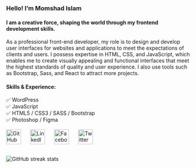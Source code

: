 ### Hello! I’m Momshad Islam
#### I am a creative force, shaping the world through my frontend development skills.
As a professional front-end developer, my role is to design and develop user interfaces for websites and applications to meet the expectations of clients and users. I possess expertise in HTML, CSS, and JavaScript, which enables me to create visually appealing and functional interfaces that meet the highest standards of quality and user experience. I also use tools such as Bootstrap, Sass, and React to attract more projects. 

<h4>Skills & Experience:</h4>
✅ WordPress <br>
✅ JavaScript <br>
✅ HTML5 / CSS3 / SASS / Bootstrap <br>
✅ Photoshop / Figma <br>
<br>
<!-- Social Media Links -->
<div style="display: flex; gap: 25px;">
  <a href="https://github.com/Shad-Islam" target="_blank">
    <img src="https://img.icons8.com/ios-filled/50/ffffff/github.png" alt="GitHub" height="40">
  </a>
  <a href="https://www.linkedin.com/in/shad48/" target="_blank">
    <img src="https://img.icons8.com/ios-filled/50/ffffff/linkedin.png" alt="LinkedIn" height="40">
  </a>
  <a href="https://www.facebook.com/shad.islam.1" target="_blank">
    <img src="https://img.icons8.com/ios-filled/50/ffffff/facebook.png" alt="Facebook" height="40">
  </a>
  <a href="https://twitter.com/Shad__48" target="_blank">
    <img src="https://img.icons8.com/ios-filled/50/ffffff/twitter.png" alt="Twitter" height="40">
  </a>
</div>
<br>

![GitHub streak stats](https://streak-stats.demolab.com/?user=Shad-Islam)  


